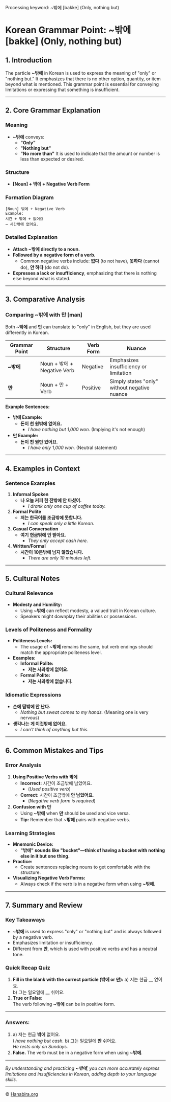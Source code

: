 Processing keyword: ~밖에 [bakke] (Only, nothing but)
# Korean Grammar Point: ~밖에 [bakke] (Only, nothing but)

## 1. Introduction
The particle **~밖에** in Korean is used to express the meaning of "only" or "nothing but." It emphasizes that there is no other option, quantity, or item beyond what is mentioned. This grammar point is essential for conveying limitations or expressing that something is insufficient.

---
## 2. Core Grammar Explanation
### Meaning
- **~밖에** conveys:
  - **"Only"**
  - **"Nothing but"**
  - **"No more than"**
It is used to indicate that the amount or number is less than expected or desired.
### Structure
- **[Noun] + 밖에 + Negative Verb Form**
### Formation Diagram
```
[Noun] 밖에 + Negative Verb
Example:
시간 + 밖에 + 없어요
→ 시간밖에 없어요.
```
### Detailed Explanation
- **Attach ~밖에 directly to a noun.**
- **Followed by a negative form of a verb.**
  - Common negative verbs include: **없다** (to not have), **못하다** (cannot do), **안 하다** (do not do).
- **Expresses a lack or insufficiency**, emphasizing that there is nothing else beyond what is stated.
---
## 3. Comparative Analysis
### Comparing **~밖에** with **만 [man]**
Both **~밖에** and **만** can translate to "only" in English, but they are used differently in Korean.

| Grammar Point | Structure                  | Verb Form   | Nuance                               |
| ------------- | -------------------------- | ----------- | ------------------------------------ |
| **~밖에**     | Noun + 밖에 + Negative Verb | Negative    | Emphasizes insufficiency or limitation |
| **만**        | Noun + 만 + Verb           | Positive    | Simply states "only" without negative nuance |

**Example Sentences:**
- **밖에 Example:**
  - **돈이 천 원밖에 없어요.**
    - _I have nothing but 1,000 won._ (Implying it's not enough)
- **만 Example:**
  - **돈이 천 원만 있어요.**
    - _I have only 1,000 won._ (Neutral statement)
---
## 4. Examples in Context
### Sentence Examples
1. **Informal Spoken**
   - **나 오늘 커피 한 잔밖에 안 마셨어.**
     - _I drank only one cup of coffee today._
2. **Formal Polite**
   - **저는 한국어를 조금밖에 못합니다.**
     - _I can speak only a little Korean._
3. **Casual Conversation**
   - **여기 현금밖에 안 받아요.**
     - _They only accept cash here._
4. **Written/Formal**
   - **시간이 10분밖에 남지 않았습니다.**
     - _There are only 10 minutes left._
---
## 5. Cultural Notes
### Cultural Relevance
- **Modesty and Humility:**
  - Using **~밖에** can reflect modesty, a valued trait in Korean culture.
  - Speakers might downplay their abilities or possessions.
### Levels of Politeness and Formality
- **Politeness Levels:**
  - The usage of **~밖에** remains the same, but verb endings should match the appropriate politeness level.
- **Examples:**
  - **Informal Polite:**
    - **저는 사과밖에 없어요.**
  - **Formal Polite:**
    - **저는 사과밖에 없습니다.**
### Idiomatic Expressions
- **손에 땀밖에 안 난다.**
  - _Nothing but sweat comes to my hands._ (Meaning one is very nervous)
- **생각나는 게 이것밖에 없어요.**
  - _I can't think of anything but this._
---
## 6. Common Mistakes and Tips
### Error Analysis
1. **Using Positive Verbs with 밖에**
   - **Incorrect:** 시간이 조금밖에 남았어요.
     - (_Used positive verb_)
   - **Correct:** 시간이 조금밖에 **안 남았어요**.
     - (_Negative verb form is required_)
2. **Confusion with 만**
   - Using **~밖에** when **만** should be used and vice versa.
   - **Tip:** Remember that **~밖에** pairs with negative verbs.
### Learning Strategies
- **Mnemonic Device:**
  - **"밖에" sounds like "bucket"—think of having a bucket with nothing else in it but one thing.**
- **Practice:**
  - Create sentences replacing nouns to get comfortable with the structure.
- **Visualizing Negative Verb Forms:**
  - Always check if the verb is in a negative form when using **~밖에**.
---
## 7. Summary and Review
### Key Takeaways
- **~밖에** is used to express "only" or "nothing but" and is always followed by a negative verb.
- Emphasizes limitation or insufficiency.
- Different from **만**, which is used with positive verbs and has a neutral tone.
### Quick Recap Quiz
1. **Fill in the blank with the correct particle (밖에 or 만):**
   a) 저는 현금 __ 없어요.  
   b) 그는 일요일에 __ 쉬어요.
2. **True or False:**  
   The verb following **~밖에** can be in positive form.
---
### Answers:
1. a) 저는 현금 **밖에** 없어요.  
   _I have nothing but cash._
   b) 그는 일요일에 **만** 쉬어요.  
   _He rests only on Sundays._
2. **False.** The verb must be in a negative form when using **~밖에**.
---
*By understanding and practicing **~밖에**, you can more accurately express limitations and insufficiencies in Korean, adding depth to your language skills.*

---
© [Hanabira.org](https://hanabira.org)
